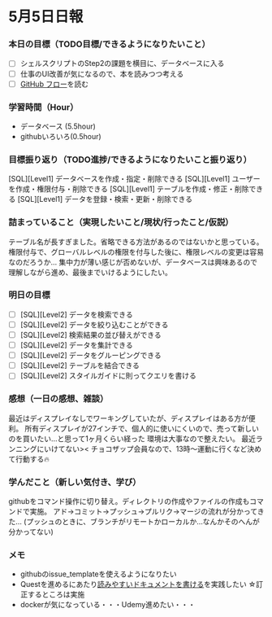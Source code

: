 # 5月5日日報

### **本日の目標（TODO目標/できるようになりたいこと）**
- [ ] シェルスクリプトのStep2の課題を横目に、データベースに入る
- [ ] 仕事のUI改善が気になるので、本を読みつつ考える
- [ ] [GitHub フロー](https://docs.github.com/ja/get-started/quickstart/github-flow)を読む

### **学習時間（Hour）**
- データベース (5.5hour)
- githubいろいろ(0.5hour)

### **目標振り返り（TODO進捗/できるようになりたいこと振り返り）**

[SQL][Level1] データベースを作成・指定・削除できる
[SQL][Level1] ユーザーを作成・権限付与・削除できる
[SQL][Level1] テーブルを作成・修正・削除できる
[SQL][Level1] データを登録・検索・更新・削除できる

### **詰まっていること（実現したいこと/現状/行ったこと/仮説）**

テーブル名が長すぎました。省略できる方法があるのではないかと思っている。
権限付与で、グローバルレベルの権限を付与した後に、権限レベルの変更は容易なのだろうか…
集中力が薄い感じが否めないが、データベースは興味あるので理解しながら進め、最後までいけるようにしたい。

### **明日の目標**

- [ ] [SQL][Level2] データを検索できる
- [ ] [SQL][Level2] データを絞り込むことができる
- [ ] [SQL][Level2] 検索結果の並び替えができる
- [ ] [SQL][Level2] データを集計できる
- [ ] [SQL][Level2] データをグルーピングできる
- [ ] [SQL][Level2] テーブルを結合できる
- [ ] [SQL][Level2] スタイルガイドに則ってクエリを書ける

### **感想（一日の感想、雑談）**
最近はディスプレイなしでワーキングしていたが、ディスプレイはある方が便利。
所有ディスプレイが27インチで、個人的に使いにくいので、売って新しいのを買いたい…と思って1ヶ月くらい経った
環境は大事なので整えたい。
最近ランニングにいけてない><
チョコザップ会員なので、13時〜運動に行くなど決めて行動する🔥

### **学んだこと（新しい気付き、学び）**
githubをコマンド操作に切り替え。ディレクトリの作成やファイルの作成もコマンドで実施。
アド→コミット→プッシュ→プルリク→マージの流れが分かってきた…
(プッシュのときに、ブランチがリモートかローカルか…なんかそのへんが分かってない)

### **メモ**
- githubのissue_templateを使えるようになりたい
- Questを進めるにあたり[読みやすいドキュメントを書ける](https://github.com/APPRENTICE-jp/serverside-apprentice/blob/1st/quest/human_skills/communication/DOCUMENTATION.md)を実践したい
☆訂正するところは実施
- dockerが気になっている・・・Udemy進めたい・・・